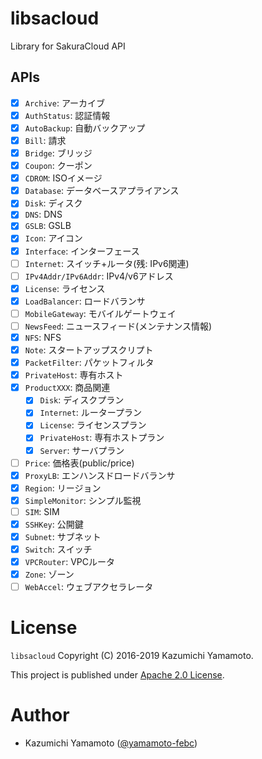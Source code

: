 # libsacloud

Library for SakuraCloud API

## APIs

- [x] `Archive`: アーカイブ
- [x] `AuthStatus`: 認証情報
- [x] `AutoBackup`: 自動バックアップ
- [x] `Bill`: 請求
- [x] `Bridge`: ブリッジ
- [x] `Coupon`: クーポン
- [x] `CDROM`: ISOイメージ
- [x] `Database`: データベースアプライアンス
- [x] `Disk`: ディスク
- [x] `DNS`: DNS
- [x] `GSLB`: GSLB
- [x] `Icon`: アイコン
- [x] `Interface`: インターフェース
- [ ] `Internet`: スイッチ+ルータ(残: IPv6関連)
- [ ] `IPv4Addr/IPv6Addr`: IPv4/v6アドレス
- [x] `License`: ライセンス
- [x] `LoadBalancer`: ロードバランサ
- [ ] `MobileGateway`: モバイルゲートウェイ 
- [ ] `NewsFeed`: ニュースフィード(メンテナンス情報)
- [x] `NFS`: NFS
- [x] `Note`: スタートアップスクリプト
- [x] `PacketFilter`: パケットフィルタ
- [x] `PrivateHost`: 専有ホスト
- [x] `ProductXXX`: 商品関連
  - [x] `Disk`: ディスクプラン
  - [x] `Internet`: ルータープラン
  - [x] `License`: ライセンスプラン
  - [x] `PrivateHost`: 専有ホストプラン
  - [x] `Server`: サーバプラン
- [ ] `Price`: 価格表(public/price)
- [x] `ProxyLB`: エンハンスドロードバランサ
- [x] `Region`: リージョン
- [x] `SimpleMonitor`: シンプル監視
- [ ] `SIM`: SIM
- [x] `SSHKey`: 公開鍵
- [x] `Subnet`: サブネット
- [x] `Switch`: スイッチ
- [x] `VPCRouter`: VPCルータ
- [x] `Zone`: ゾーン
- [ ] `WebAccel`: ウェブアクセラレータ

# License

  `libsacloud` Copyright (C) 2016-2019 Kazumichi Yamamoto.

  This project is published under [Apache 2.0 License](LICENSE).

# Author

* Kazumichi Yamamoto ([@yamamoto-febc](https://github.com/yamamoto-febc))
